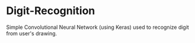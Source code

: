 # Digit-Recognition
Simple Convolutional Neural Network (using Keras) used to recognize digit from user's drawing.
